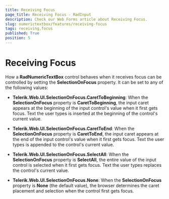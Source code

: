 ```yaml
---
title: Receiving Focus
page_title: Receiving Focus - RadInput
description: Check our Web Forms article about Receiving Focus.
slug: numerictextbox/features/receiving-focus
tags: receiving,focus
published: True
position: 5
---
```


# Receiving Focus




How a **RadNumericTextBox** control behaves when it receives focus can be controlled by setting the **SelectionOnFocus** property. It can be set to any of the following values:

* **Telerik.Web.UI.SelectionOnFocus.CaretToBeginning**: When the **SelectionOnFocus** property is **CaretToBeginning**, the input caret appears at the beginning of the input control's value when it first gets focus. Text the user types is inserted at the beginning of the control's current value.

* **Telerik.Web.UI.SelectionOnFocus.CaretToEnd**: When the **SelectionOnFocus** property is **CaretToEnd**, the input caret appears at the end of the input control's value when it first gets focus. Text the user types is appended to the control's current value.

* **Telerik.Web.UI.SelectionOnFocus.SelectAll**: When the **SelectionOnFocus** property is **SelectAll**, the entire value of the input control is selected when it first gets focus. Text the user types replaces the control's current value.

* **Telerik.Web.UI.SelectionOnFocus.None**: When the **SelectionOnFocus** property is **None** (the default value), the browser determines the caret placement and selection when the control first gets focus.


